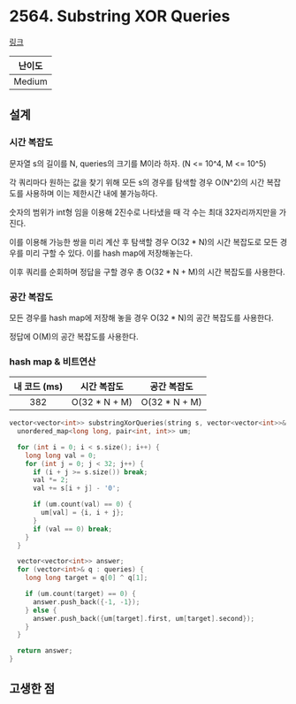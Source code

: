 # 2564. Substring XOR Queries

[링크](https://leetcode.com/problems/substring-xor-queries/description/)

| 난이도 |
| :----: |
| Medium |

## 설계

### 시간 복잡도

문자열 s의 길이를 N, queries의 크기를 M이라 하자. (N <= 10^4, M <= 10^5)

각 쿼리마다 원하는 값을 찾기 위해 모든 s의 경우를 탐색할 경우 O(N^2)의 시간 복잡도를 사용하며 이는 제한시간 내에 불가능하다.

숫자의 범위가 int형 임을 이용해 2진수로 나타냈을 때 각 수는 최대 32자리까지만을 가진다.

이를 이용해 가능한 쌍을 미리 계산 후 탐색할 경우 O(32 \* N)의 시간 복잡도로 모든 경우를 미리 구할 수 있다. 이를 hash map에 저장해놓는다.

이후 쿼리를 순회하며 정답을 구할 경우 총 O(32 \* N + M)의 시간 복잡도를 사용한다.

### 공간 복잡도

모든 경우를 hash map에 저장해 놓을 경우 O(32 \* N)의 공간 복잡도를 사용한다.

정답에 O(M)의 공간 복잡도를 사용한다.

### hash map & 비트연산

| 내 코드 (ms) |  시간 복잡도   |  공간 복잡도   |
| :----------: | :------------: | :------------: |
|     382      | O(32 \* N + M) | O(32 \* N + M) |

```cpp
vector<vector<int>> substringXorQueries(string s, vector<vector<int>>& queries) {
  unordered_map<long long, pair<int, int>> um;

  for (int i = 0; i < s.size(); i++) {
    long long val = 0;
    for (int j = 0; j < 32; j++) {
      if (i + j >= s.size()) break;
      val *= 2;
      val += s[i + j] - '0';

      if (um.count(val) == 0) {
        um[val] = {i, i + j};
      }
      if (val == 0) break;
    }
  }

  vector<vector<int>> answer;
  for (vector<int>& q : queries) {
    long long target = q[0] ^ q[1];

    if (um.count(target) == 0) {
      answer.push_back({-1, -1});
    } else {
      answer.push_back({um[target].first, um[target].second});
    }
  }

  return answer;
}
```

## 고생한 점
